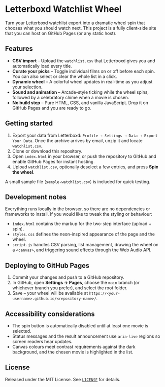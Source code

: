 # Letterboxd Watchlist Wheel

Turn your Letterboxd watchlist export into a dramatic wheel spin that chooses what you should watch next. This project is a fully client-side site that you can host on GitHub Pages (or any static host).

## Features

- **CSV import** – Upload the `watchlist.csv` that Letterboxd gives you and automatically load every title.
- **Curate your picks** – Toggle individual films on or off before each spin. You can also select or clear the whole list in a click.
- **Dynamic wheel** – A colorful wheel updates in real-time as you adjust your selection.
- **Sound and animation** – Arcade-style ticking while the wheel spins, followed by a celebratory chime when a movie is chosen.
- **No build step** – Pure HTML, CSS, and vanilla JavaScript. Drop it on GitHub Pages and you are ready to go.

## Getting started

1. Export your data from Letterboxd: `Profile → Settings → Data → Export Your Data`. Once the archive arrives by email, unzip it and locate `watchlist.csv`.
2. Clone or download this repository.
3. Open `index.html` in your browser, or push the repository to GitHub and enable GitHub Pages for instant hosting.
4. Upload `watchlist.csv`, optionally deselect a few entries, and press **Spin the wheel**.

A small sample file (`sample-watchlist.csv`) is included for quick testing.

## Development notes

Everything runs locally in the browser, so there are no dependencies or frameworks to install. If you would like to tweak the styling or behaviour:

- `index.html` contains the markup for the two-step interface (upload + spin).
- `styles.css` defines the neon-inspired appearance of the page and the wheel.
- `script.js` handles CSV parsing, list management, drawing the wheel on a `<canvas>`, and triggering sound effects through the Web Audio API.

## Deploying to GitHub Pages

1. Commit your changes and push to a GitHub repository.
2. In GitHub, open **Settings → Pages**, choose the `main` branch (or whichever branch you prefer), and select the root folder.
3. Save – your wheel will be available at `https://<your-username>.github.io/<repository-name>/`.

## Accessibility considerations

- The spin button is automatically disabled until at least one movie is selected.
- Status messages and the result announcement use `aria-live` regions so screen readers hear updates.
- Canvas colours meet contrast requirements against the dark background, and the chosen movie is highlighted in the list.

## License

Released under the MIT License. See [`LICENSE`](LICENSE) for details.

